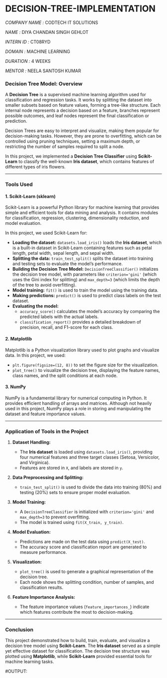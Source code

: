 # DECISION-TREE-IMPLEMENTATION
*COMPANY NAME :* CODTECH IT SOLUTIONS

*NAME :* DIYA CHANDAN SINGH GEHLOT

*INTERN ID :* CT08RYD

*DOMAIN :* MACHINE LEARNING

*DURATION :* 4 WEEKS

*MENTOR :* NEELA SANTOSH KUMAR



### **Decision Tree Model: Overview**  
A **Decision Tree** is a supervised machine learning algorithm used for classification and regression tasks. It works by splitting the dataset into smaller subsets based on feature values, forming a tree-like structure. Each internal node represents a decision based on a feature, branches represent possible outcomes, and leaf nodes represent the final classification or prediction.  

Decision Trees are easy to interpret and visualize, making them popular for decision-making tasks. However, they are prone to overfitting, which can be controlled using pruning techniques, setting a maximum depth, or restricting the number of samples required to split a node.  

In this project, we implemented a **Decision Tree Classifier** using **Scikit-Learn** to classify the well-known **Iris dataset**, which contains features of different types of iris flowers.  

---

### **Tools Used**  

#### **1. Scikit-Learn (sklearn)**  
Scikit-Learn is a powerful Python library for machine learning that provides simple and efficient tools for data mining and analysis. It contains modules for classification, regression, clustering, dimensionality reduction, and model evaluation.  

In this project, we used Scikit-Learn for:  
- **Loading the dataset:** `datasets.load_iris()` loads the **Iris dataset**, which is a built-in dataset in Scikit-Learn containing features such as petal length, petal width, sepal length, and sepal width.  
- **Splitting the data:** `train_test_split()` splits the dataset into training and testing sets to evaluate the model’s performance.  
- **Building the Decision Tree Model:** `DecisionTreeClassifier()` initializes the decision tree model, with parameters like `criterion='gini'` (which uses the Gini index for splitting) and `max_depth=3` (which limits the depth of the tree to avoid overfitting).  
- **Model training:** `fit()` is used to train the model using the training data.  
- **Making predictions:** `predict()` is used to predict class labels on the test dataset.  
- **Evaluating the model:**  
  - `accuracy_score()` calculates the model’s accuracy by comparing the predicted labels with the actual labels.  
  - `classification_report()` provides a detailed breakdown of precision, recall, and F1-score for each class.  

#### **2. Matplotlib**  
Matplotlib is a Python visualization library used to plot graphs and visualize data. In this project, we used:  
- `plt.figure(figsize=(12, 8))` to set the figure size for the visualization.  
- `plot_tree()` to visualize the decision tree, displaying the feature names, class names, and the split conditions at each node.  

#### **3. NumPy**  
NumPy is a fundamental library for numerical computing in Python. It provides efficient handling of arrays and matrices. Although not heavily used in this project, NumPy plays a role in storing and manipulating the dataset and feature importance values.  

---

### **Application of Tools in the Project**  

1. **Dataset Handling:**  
   - The **Iris dataset** is loaded using `datasets.load_iris()`, providing four numerical features and three target classes (Setosa, Versicolor, and Virginica).  
   - Features are stored in `X`, and labels are stored in `y`.  

2. **Data Preprocessing and Splitting:**  
   - `train_test_split()` is used to divide the data into training (80%) and testing (20%) sets to ensure proper model evaluation.  

3. **Model Training:**  
   - A `DecisionTreeClassifier` is initialized with `criterion='gini'` and `max_depth=3` to prevent overfitting.  
   - The model is trained using `fit(X_train, y_train)`.  

4. **Model Evaluation:**  
   - Predictions are made on the test data using `predict(X_test)`.  
   - The accuracy score and classification report are generated to measure performance.  

5. **Visualization:**  
   - `plot_tree()` is used to generate a graphical representation of the decision tree.  
   - Each node shows the splitting condition, number of samples, and classification results.  

6. **Feature Importance Analysis:**  
   - The feature importance values (`feature_importances_`) indicate which features contribute the most to decision-making.  

---

### **Conclusion**  
This project demonstrated how to build, train, evaluate, and visualize a decision tree model using **Scikit-Learn**. The **Iris dataset** served as a simple yet effective dataset for classification. The decision tree structure was plotted using **Matplotlib**, while **Scikit-Learn** provided essential tools for machine learning tasks.  


#OUTPUT:

